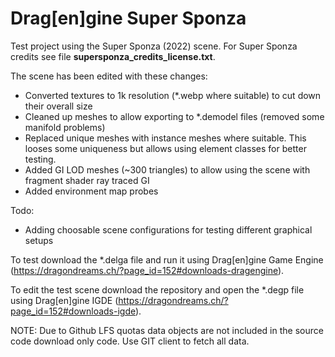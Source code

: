 # Drag[en]gine Super Sponza
Test project using the Super Sponza (2022) scene. For Super Sponza credits see
file __supersponza_credits_license.txt__.

The scene has been edited with these changes:
- Converted textures to 1k resolution (*.webp where suitable) to cut down their overall size
- Cleaned up meshes to allow exporting to *.demodel files (removed some manifold problems)
- Replaced unique meshes with instance meshes where suitable. This looses some uniqueness but allows using element classes for better testing.
- Added GI LOD meshes (~300 triangles) to allow using the scene with fragment shader ray traced GI
- Added environment map probes

Todo:
- Adding choosable scene configurations for testing different graphical setups

To test download the *.delga file and run it using Drag[en]gine Game Engine (https://dragondreams.ch/?page_id=152#downloads-dragengine).

To edit the test scene download the repository and open the *.degp file using Drag[en]gine IGDE (https://dragondreams.ch/?page_id=152#downloads-igde).

NOTE:
Due to Github LFS quotas data objects are not included in the source code download only code. Use GIT client to fetch all data.
